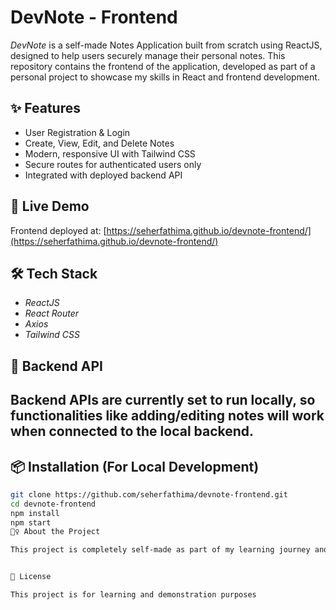 # DevNote - Frontend

*DevNote* is a self-made Notes Application built from scratch using ReactJS, designed to help users securely manage their personal notes. This repository contains the frontend of the application, developed as part of a personal project to showcase my skills in React and frontend development.

## ✨ Features

- User Registration & Login
- Create, View, Edit, and Delete Notes
- Modern, responsive UI with Tailwind CSS
- Secure routes for authenticated users only
- Integrated with deployed backend API

## 🚀 Live Demo

Frontend deployed at: [https://seherfathima.github.io/devnote-frontend/](https://seherfathima.github.io/devnote-frontend/)

## 🛠️ Tech Stack

- *ReactJS*
- *React Router*
- *Axios*
- *Tailwind CSS*

## 🔗 Backend API

Backend APIs are currently set to run locally, so functionalities like adding/editing notes will work when connected to the local backend.
---

## 📦 Installation (For Local Development)

```bash
git clone https://github.com/seherfathima/devnote-frontend.git
cd devnote-frontend
npm install
npm start
🙋‍♀️ About the Project

This project is completely self-made as part of my learning journey and portfolio building. It reflects my understanding of full-stack development using modern technologies.


📄 License

This project is for learning and demonstration purposes
